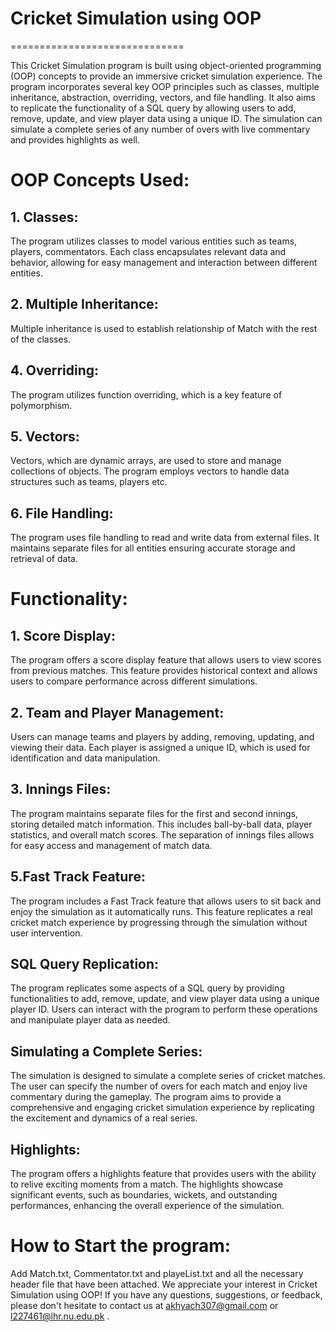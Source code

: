 # Cricket Simulation using OOP

==============================

This Cricket Simulation program is built using object-oriented programming (OOP) concepts to provide an immersive cricket simulation experience. The program incorporates several key OOP principles such as classes, multiple inheritance, abstraction, overriding, vectors, and file handling. It also aims to replicate the functionality of a SQL query by allowing users to add, remove, update, and view player data using a unique ID. The simulation can simulate a complete series of any number of overs with live commentary and provides highlights as well.

# OOP Concepts Used:

## 1. Classes: 
The program utilizes classes to model various entities such as teams, players, commentators. Each class encapsulates relevant data and behavior, allowing for easy management and interaction between different entities.
## 2. Multiple Inheritance: 
Multiple inheritance is used to establish relationship of Match with the rest of the classes. 
## 4. Overriding: 
The program utilizes function overriding, which is a key feature of polymorphism. 
## 5. Vectors: 
Vectors, which are dynamic arrays, are used to store and manage collections of objects. The program employs vectors to handle data structures such as teams, players etc.
## 6. File Handling: 
The program uses file handling to read and write data from external files. It maintains separate files for all entities ensuring accurate storage and retrieval of data.

# Functionality:

## 1. Score Display: 
The program offers a score display feature that allows users to view scores from previous matches. This feature provides historical context and allows users to compare performance across different simulations.

## 2. Team and Player Management: 
Users can manage teams and players by adding, removing, updating, and viewing their data. Each player is assigned a unique ID, which is used for identification and data manipulation.

## 3. Innings Files: 
The program maintains separate files for the first and second innings, storing detailed match information. This includes ball-by-ball data, player statistics, and overall match scores. The separation of innings files allows for easy access and management of match data.
## 5.Fast Track Feature: 
The program includes a Fast Track feature that allows users to sit back and enjoy the simulation as it automatically runs. This feature replicates a real cricket match experience by progressing through the simulation without user intervention.
## SQL Query Replication:
The program replicates some aspects of a SQL query by providing functionalities to add, remove, update, and view player data using a unique player ID. Users can interact with the program to perform these operations and manipulate player data as needed.

## Simulating a Complete Series:
The simulation is designed to simulate a complete series of cricket matches. The user can specify the number of overs for each match and enjoy live commentary during the gameplay. The program aims to provide a comprehensive and engaging cricket simulation experience by replicating the excitement and dynamics of a real series.

## Highlights:
The program offers a highlights feature that provides users with the ability to relive exciting moments from a match. The highlights showcase significant events, such as boundaries, wickets, and outstanding performances, enhancing the overall experience of the simulation.
# How to Start the program:
Add Match.txt, Commentator.txt and playeList.txt and all the necessary header file that have been attached.
We appreciate your interest in Cricket Simulation using OOP! If you have any questions, suggestions, or feedback, please don't hesitate to contact us at akhyach307@gmail.com or l227461@lhr.nu.edu.pk . 
